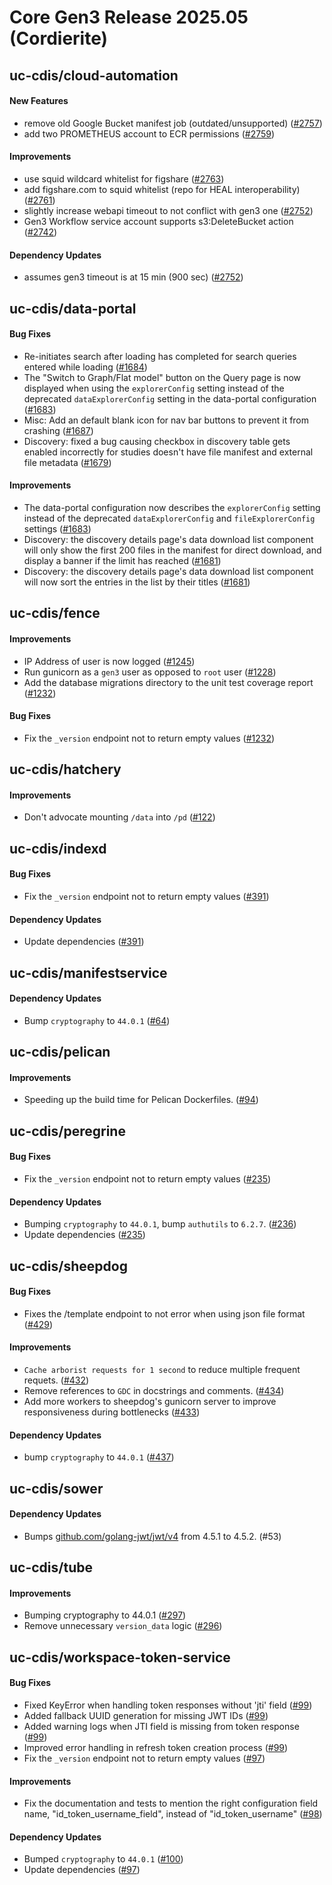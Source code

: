 # Core Gen3 Release 2025.05 (Cordierite)
## uc-cdis/cloud-automation

#### New Features
  - remove old Google Bucket manifest job (outdated/unsupported) ([#2757](https://github.com/uc-cdis/cloud-automation/pull/2757)) 
  - add two PROMETHEUS account to ECR permissions ([#2759](https://github.com/uc-cdis/cloud-automation/pull/2759)) 

#### Improvements
  - use squid wildcard whitelist for figshare ([#2763](https://github.com/uc-cdis/cloud-automation/pull/2763)) 
  - add figshare.com to squid whitelist (repo for HEAL interoperability) 
    ([#2761](https://github.com/uc-cdis/cloud-automation/pull/2761))
  - slightly increase webapi timeout to not conflict with gen3 one ([#2752](https://github.com/uc-cdis/cloud-automation/pull/2752)) 
  - Gen3 Workflow service account supports s3:DeleteBucket action ([#2742](https://github.com/uc-cdis/cloud-automation/pull/2742)) 

#### Dependency Updates
  - assumes gen3 timeout is at 15 min (900 sec) ([#2752](https://github.com/uc-cdis/cloud-automation/pull/2752)) 

## uc-cdis/data-portal

#### Bug Fixes
  - Re-initiates search after loading has completed for search queries entered 
    while loading ([#1684](https://github.com/uc-cdis/data-portal/pull/1684))
  - The "Switch to Graph/Flat model" button on the Query page is now displayed 
    when using the `explorerConfig` setting instead of the deprecated 
    `dataExplorerConfig` setting in the data-portal configuration ([#1683](https://github.com/uc-cdis/data-portal/pull/1683)) 
  - Misc: Add an default blank icon for nav bar buttons to prevent it from 
    crashing ([#1687](https://github.com/uc-cdis/data-portal/pull/1687))
  - Discovery: fixed a bug causing checkbox in discovery table gets enabled 
    incorrectly for studies doesn't have file manifest and external file 
    metadata ([#1679](https://github.com/uc-cdis/data-portal/pull/1679))

#### Improvements
  - The data-portal configuration now describes the `explorerConfig` setting 
    instead of the deprecated `dataExplorerConfig` and `fileExplorerConfig` 
    settings ([#1683](https://github.com/uc-cdis/data-portal/pull/1683))
  - Discovery: the discovery details page's data download list component will 
    only show the first 200 files in the manifest for direct download, and 
    display a banner if the limit has reached ([#1681](https://github.com/uc-cdis/data-portal/pull/1681)) 
  - Discovery: the discovery details page's data download list component will 
    now sort the entries in the list by their titles ([#1681](https://github.com/uc-cdis/data-portal/pull/1681)) 

## uc-cdis/fence

#### Improvements
  - IP Address of user is now logged ([#1245](https://github.com/uc-cdis/fence/pull/1245))
  - Run gunicorn as a `gen3` user as opposed to `root` user ([#1228](https://github.com/uc-cdis/fence/pull/1228)) 
  - Add the database migrations directory to the unit test coverage report 
    ([#1232](https://github.com/uc-cdis/fence/pull/1232))

#### Bug Fixes
  - Fix the `_version` endpoint not to return empty values ([#1232](https://github.com/uc-cdis/fence/pull/1232)) 

## uc-cdis/hatchery

#### Improvements
  - Don't advocate mounting `/data` into `/pd` ([#122](https://github.com/uc-cdis/hatchery/pull/122)) 

## uc-cdis/indexd

#### Bug Fixes
  - Fix the `_version` endpoint not to return empty values ([#391](https://github.com/uc-cdis/indexd/pull/391)) 

#### Dependency Updates
  - Update dependencies ([#391](https://github.com/uc-cdis/indexd/pull/391))

## uc-cdis/manifestservice

#### Dependency Updates
  - Bump `cryptography` to `44.0.1` ([#64](https://github.com/uc-cdis/manifestservice/pull/64)) 

## uc-cdis/pelican

#### Improvements
  - Speeding up the build time for Pelican Dockerfiles. ([#94](https://github.com/uc-cdis/pelican/pull/94)) 

## uc-cdis/peregrine

#### Bug Fixes
  - Fix the `_version` endpoint not to return empty values ([#235](https://github.com/uc-cdis/peregrine/pull/235)) 

#### Dependency Updates
  - Bumping `cryptography` to `44.0.1`, bump `authutils` to `6.2.7`. ([#236](https://github.com/uc-cdis/peregrine/pull/236)) 
  - Update dependencies ([#235](https://github.com/uc-cdis/peregrine/pull/235))

## uc-cdis/sheepdog

#### Bug Fixes
  - Fixes the /template endpoint to not error when using json file format 
    ([#429](https://github.com/uc-cdis/sheepdog/pull/429))

#### Improvements
  - `Cache arborist requests for 1 second` to reduce multiple frequent requets. 
    ([#432](https://github.com/uc-cdis/sheepdog/pull/432))
  - Remove references to `GDC` in docstrings and comments. ([#434](https://github.com/uc-cdis/sheepdog/pull/434)) 
  - Add more workers to sheepdog's gunicorn server to improve responsiveness 
    during bottlenecks ([#433](https://github.com/uc-cdis/sheepdog/pull/433))

#### Dependency Updates
  - bump `cryptography` to `44.0.1` ([#437](https://github.com/uc-cdis/sheepdog/pull/437)) 

## uc-cdis/sower

#### Dependency Updates
  - Bumps [github.com/golang-jwt/jwt/v4](https://github.com/golang-jwt/jwt) 
    from 4.5.1 to 4.5.2. (#53)

## uc-cdis/tube

#### Improvements
  - Bumping cryptography to 44.0.1 ([#297](https://github.com/uc-cdis/tube/pull/297)) 
  - Remove unnecessary `version_data` logic ([#296](https://github.com/uc-cdis/tube/pull/296)) 

## uc-cdis/workspace-token-service

#### Bug Fixes
  - Fixed KeyError when handling token responses without 'jti' field ([#99](https://github.com/uc-cdis/workspace-token-service/pull/99)) 
  - Added fallback UUID generation for missing JWT IDs ([#99](https://github.com/uc-cdis/workspace-token-service/pull/99)) 
  - Added warning logs when JTI field is missing from token response ([#99](https://github.com/uc-cdis/workspace-token-service/pull/99)) 
  - Improved error handling in refresh token creation process ([#99](https://github.com/uc-cdis/workspace-token-service/pull/99)) 
  - Fix the `_version` endpoint not to return empty values ([#97](https://github.com/uc-cdis/workspace-token-service/pull/97)) 

#### Improvements
  - Fix the documentation and tests to mention the right configuration field 
    name, "id_token_username_field", instead of "id_token_username" ([#98](https://github.com/uc-cdis/workspace-token-service/pull/98)) 

#### Dependency Updates
  - Bumped `cryptography` to `44.0.1` ([#100](https://github.com/uc-cdis/workspace-token-service/pull/100)) 
  - Update dependencies ([#97](https://github.com/uc-cdis/workspace-token-service/pull/97)) 

